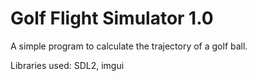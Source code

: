# Golf Flight Simulator 1.0

A simple program to calculate the trajectory of a golf ball.

Libraries used: SDL2, imgui
